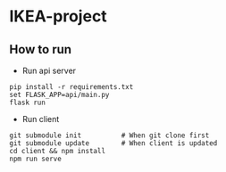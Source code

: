 # IKEA-project

## How to run

- Run api server
```
pip install -r requirements.txt
set FLASK_APP=api/main.py
flask run
```

- Run client
```
git submodule init          # When git clone first
git submodule update        # When client is updated
cd client && npm install
npm run serve
```
